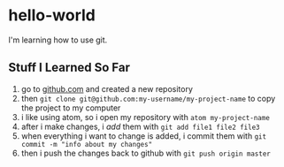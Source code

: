 # hello-world

I'm learning how to use git.


## Stuff I Learned So Far

1. go to [github.com](https://github.com/) and created a new repository
2. then `git clone git@github.com:my-username/my-project-name` to copy the project to my computer
3. i like using atom, so i open my repository with `atom my-project-name`
4. after i make changes, i _add_ them with `git add file1 file2 file3`
5. when everything i want to change is added, i commit them with `git commit -m "info about my changes"`
6. then i push the changes back to github with `git push origin master`
